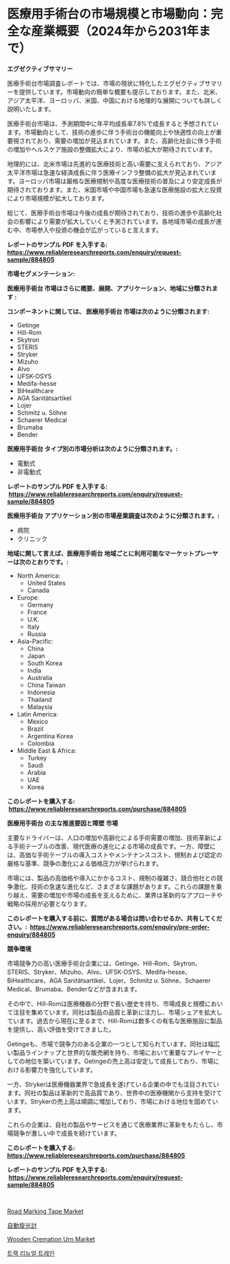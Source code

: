 <p><h1>医療用手術台の市場規模と市場動向：完全な産業概要（2024年から2031年まで）</h1></p><p><strong>エグゼクティブサマリー</strong></p>
<p><p>医療手術台市場調査レポートでは、市場の現状に特化したエグゼクティブサマリーを提供しています。市場動向の簡単な概要も提示しております。また、北米、アジア太平洋、ヨーロッパ、米国、中国における地理的な展開についても詳しく説明いたします。</p><p>医療手術台市場は、予測期間中に年平均成長率7.8%で成長すると予想されています。市場動向として、技術の進歩に伴う手術台の機能向上や快適性の向上が重要視されており、需要の増加が見込まれています。また、高齢化社会に伴う手術の増加やヘルスケア施設の整備拡大により、市場の拡大が期待されています。</p><p>地理的には、北米市場は先進的な医療技術と高い需要に支えられており、アジア太平洋市場は急速な経済成長に伴う医療インフラ整備の拡大が見込まれています。ヨーロッパ市場は厳格な医療規制や高度な医療技術の普及により安定成長が期待されております。また、米国市場や中国市場も急速な医療施設の拡大と投資により市場規模が拡大しております。</p><p>総じて、医療手術台市場は今後の成長が期待されており、技術の進歩や高齢化社会の影響により需要が拡大していくと予測されています。各地域市場の成長が進む中、市場参入や投資の機会が広がっていると言えます。</p></p>
<p><strong>レポートのサンプル PDF を入手する: <a href="https://www.reliableresearchreports.com/enquiry/request-sample/884805">https://www.reliableresearchreports.com/enquiry/request-sample/884805</a></strong></p>
<p><strong>市場セグメンテーション:</strong></p>
<p><strong> 医療用手術台 市場はさらに概要、展開、アプリケーション、地域に分類されます :</strong></p>
<p><strong>コンポーネントに関しては、 医療用手術台 市場は次のように分類されます: &nbsp;</strong></p>
<p><ul><li>Getinge</li><li>Hill-Rom</li><li>Skytron</li><li>STERIS</li><li>Stryker</li><li>Mizuho</li><li>Alvo</li><li>UFSK-OSYS</li><li>Medifa-hesse</li><li>BiHealthcare</li><li>AGA Sanitätsartikel</li><li>Lojer</li><li>Schmitz u. Söhne</li><li>Schaerer Medical</li><li>Brumaba</li><li>Bender</li></ul></p>
<p><strong> 医療用手術台 タイプ別の市場分析は次のように分類されます。:</strong></p>
<p><ul><li>電動式</li><li>非電動式</li></ul></p>
<p><strong>レポートのサンプル PDF を入手する: &nbsp;<a href="https://www.reliableresearchreports.com/enquiry/request-sample/884805">https://www.reliableresearchreports.com/enquiry/request-sample/884805</a></strong></p>
<p><strong> 医療用手術台 アプリケーション別の市場産業調査は次のように分類されます。:</strong></p>
<p><ul><li>病院</li><li>クリニック</li></ul></p>
<p><strong>地域に関して言えば、医療用手術台 地域ごとに利用可能なマーケットプレーヤーは次のとおりです。:</strong></p>
<p><ul>
    <li>
        North America:
        <ul>
            <li>United States</li>
            <li>Canada</li>
        </ul>
    </li>
    <li>
        Europe:
        <ul>
            <li>Germany</li>
            <li>France</li>
            <li>U.K.</li>
            <li>Italy</li>
            <li>Russia</li>
        </ul>
    </li>
    <li>
        Asia-Pacific:
        <ul>
            <li>China</li>
            <li>Japan</li>
            <li>South Korea</li>
            <li>India</li>
            <li>Australia</li>
            <li>China Taiwan</li>
            <li>Indonesia</li>
            <li>Thailand</li>
            <li>Malaysia</li>
        </ul>
    </li>
    <li>
        Latin America:
        <ul>
            <li>Mexico</li>
            <li>Brazil</li>
            <li>Argentina Korea</li>
            <li>Colombia</li>
        </ul>
    </li>
    <li>
        Middle East & Africa:
        <ul>
            <li>Turkey</li>
            <li>Saudi</li>
            <li>Arabia</li>
            <li>UAE</li>
            <li>Korea</li>
        </ul>
    </li>
    </ul></p>
<p><strong>このレポートを購入する: &nbsp;<a href="https://www.reliableresearchreports.com/purchase/884805">https://www.reliableresearchreports.com/purchase/884805</a></strong></p>
<p><strong>医療用手術台 の主な推進要因と障壁 市場</strong></p>
<p><p>主要なドライバーは、人口の増加や高齢化による手術需要の増加、技術革新による手術テーブルの改善、現代医療の進化による市場の成長です。一方、障壁には、高価な手術テーブルの導入コストやメンテナンスコスト、規制および認定の厳格な基準、競争の激化による価格圧力が挙げられます。</p><p>市場には、製品の高価格や導入にかかるコスト、規制の複雑さ、競合他社との競争激化、技術の急速な進化など、さまざまな課題があります。これらの課題を乗り越え、需要の増加や市場の成長を支えるために、業界は革新的なアプローチや戦略の採用が必要となります。</p></p>
<p><strong>このレポートを購入する前に、質問がある場合は問い合わせるか、共有してください。:&nbsp; <a href="https://www.reliableresearchreports.com/enquiry/pre-order-enquiry/884805">https://www.reliableresearchreports.com/enquiry/pre-order-enquiry/884805</a></strong></p>
<p><strong>競争環境</strong></p>
<p><p>市場競争力の高い医療手術台企業には、Getinge、Hill-Rom、Skytron、STERIS、Stryker、Mizuho、Alvo、UFSK-OSYS、Medifa-hesse、BiHealthcare、AGA Sanitätsartikel、Lojer、Schmitz u. Söhne、Schaerer Medical、Brumaba、Benderなどが含まれます。</p><p>その中で、Hill-Romは医療機器の分野で長い歴史を持ち、市場成長と規模において注目を集めています。同社は製品の品質と革新に注力し、市場シェアを拡大しています。過去から現在に至るまで、Hill-Romは数多くの有名な医療施設に製品を提供し、高い評価を受けてきました。</p><p>Getingeも、市場で競争力のある企業の一つとして知られています。同社は幅広い製品ラインナップと世界的な販売網を持ち、市場において重要なプレイヤーとしての地位を築いています。Getingeの売上高は安定して成長しており、市場における影響力を強化しています。</p><p>一方、Strykerは医療機器業界で急成長を遂げている企業の中でも注目されています。同社の製品は革新的で高品質であり、世界中の医療機関から支持を受けています。Strykerの売上高は順調に増加しており、市場における地位を固めています。</p><p>これらの企業は、自社の製品やサービスを通じて医療業界に革新をもたらし、市場競争が激しい中で成長を続けています。</p></p>
<p><strong>このレポートを購入する: &nbsp; <a href="https://www.reliableresearchreports.com/purchase/884805">https://www.reliableresearchreports.com/purchase/884805</a></strong></p>
<p><strong>レポートのサンプル PDF を入手する: &nbsp;<a href="https://www.reliableresearchreports.com/enquiry/request-sample/884805">https://www.reliableresearchreports.com/enquiry/request-sample/884805</a></strong><strong></strong></p>
<p>&nbsp;</p>
<p><p><a href="https://github.com/wusalecollins540tpqoz/Market-Research-Report-List-1/blob/main/road-marking-tape-market.md">Road Marking Tape Market</a></p><p><a href="https://medium.com/@lillianamurazik2023/%E8%87%AA%E5%8B%95%E5%81%8F%E5%85%89%E8%A8%88%E5%B8%82%E5%A0%B4%E3%81%AF-%E5%B8%82%E5%A0%B4%E3%82%B7%E3%82%A7%E3%82%A2-%E5%B8%82%E5%A0%B4%E3%83%88%E3%83%AC%E3%83%B3%E3%83%89-%E5%B8%82%E5%A0%B4%E6%88%90%E9%95%B7%E3%81%AB%E9%96%A2%E3%81%99%E3%82%8B%E6%83%85%E5%A0%B1%E3%82%92%E6%8F%90%E4%BE%9B%E3%81%97%E3%81%BE%E3%81%99-0bb35ef8b49d">自動旋光計</a></p><p><a href="https://github.com/kathiaseamanalvaradovlprc2h/Market-Research-Report-List-1/blob/main/wooden-cremation-urn-market.md">Wooden Cremation Urn Market</a></p><p><a href="https://medium.com/@carlosrtzkzhj/%ED%8A%B8%EB%9E%99-%EA%B0%B1%EC%8B%A0-%EA%B8%B0%EC%B0%A8-%EC%8B%9C%EC%9E%A5-%EC%9D%B8%EC%82%AC%EC%9D%B4%ED%8A%B8-%EC%8B%9C%EC%9E%A5-%EB%8F%99%ED%96%A5-%EC%84%B1%EC%9E%A5-2024%EB%85%84%EB%B6%80%ED%84%B0-2031%EB%85%84%EA%B9%8C%EC%A7%80-%EC%98%88%EC%B8%A1%EB%90%9C-%EA%B2%83-5018887dbe36">트랙 리뉴얼 트레인</a></p></p>